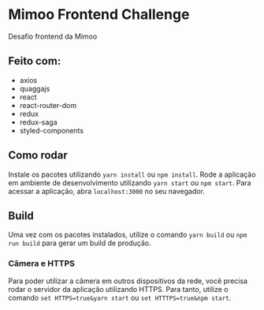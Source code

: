 # Mimoo Frontend Challenge

Desafio frontend da Mimoo

## Feito com:

- axios
- quaggajs
- react
- react-router-dom
- redux
- redux-saga
- styled-components

## Como rodar

Instale os pacotes utilizando `yarn install` ou `npm install`. Rode a aplicação em ambiente de desenvolvimento utilizando `yarn start` ou `npm start`. Para acessar a aplicação, abra `localhost:3000` no seu navegador.

## Build

Uma vez com os pacotes instalados, utilize o comando `yarn build` ou `npm run build` para gerar um build de produção.

### Câmera e HTTPS

Para poder utilizar a câmera em outros dispositivos da rede, você precisa rodar o servidor da aplicação utilizando HTTPS. Para tanto, utilize o comando `set HTTPS=true&yarn start` ou `set HTTTPS=true&npm start`.

